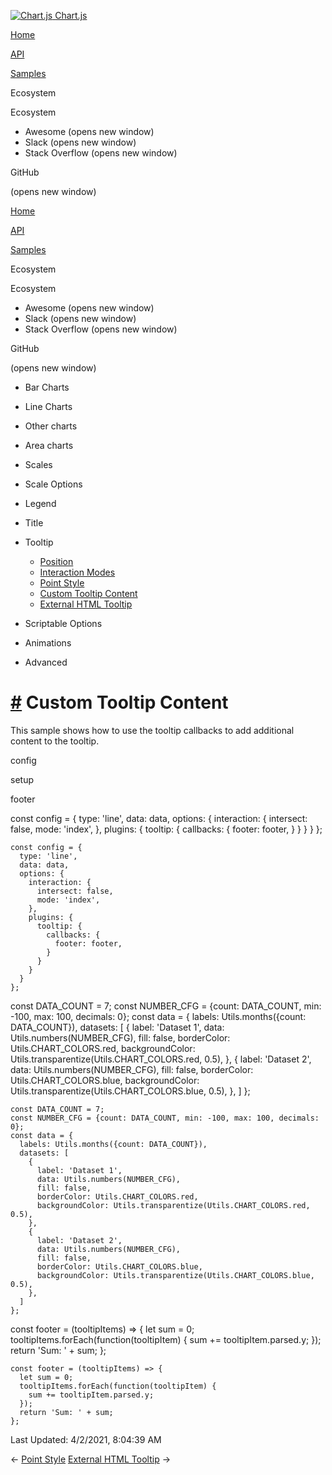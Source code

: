 <a href="/docs/3.0.0/" class="home-link router-link-active"><img src="/docs/3.0.0/favicon.ico" alt="Chart.js" class="logo" /> <span class="site-name can-hide">Chart.js</span></a>

<a href="/docs/3.0.0/" class="nav-link">Home</a>

<a href="/docs/3.0.0/api/" class="nav-link">API</a>

<a href="/docs/3.0.0/samples/" class="nav-link router-link-active">Samples</a>

<span class="title">Ecosystem</span> <span class="arrow down"></span>

<span class="title">Ecosystem</span> <span class="arrow right"></span>

-   Awesome
    <span class="sr-only">(opens new window)</span>
-   Slack
    <span class="sr-only">(opens new window)</span>
-   Stack Overflow
    <span class="sr-only">(opens new window)</span>

GitHub

<span class="sr-only">(opens new window)</span>

<a href="/docs/3.0.0/" class="nav-link">Home</a>

<a href="/docs/3.0.0/api/" class="nav-link">API</a>

<a href="/docs/3.0.0/samples/" class="nav-link router-link-active">Samples</a>

<span class="title">Ecosystem</span> <span class="arrow down"></span>

<span class="title">Ecosystem</span> <span class="arrow right"></span>

-   Awesome
    <span class="sr-only">(opens new window)</span>
-   Slack
    <span class="sr-only">(opens new window)</span>
-   Stack Overflow
    <span class="sr-only">(opens new window)</span>

GitHub

<span class="sr-only">(opens new window)</span>

-   Bar Charts <span class="arrow right"></span>

-   Line Charts <span class="arrow right"></span>

-   Other charts <span class="arrow right"></span>

-   Area charts <span class="arrow right"></span>

-   Scales <span class="arrow right"></span>

-   Scale Options <span class="arrow right"></span>

-   Legend <span class="arrow right"></span>

-   Title <span class="arrow right"></span>

-   Tooltip <span class="arrow down"></span>

    -   <a href="/docs/3.0.0/samples/tooltip/position.html" class="sidebar-link">Position</a>
    -   <a href="/docs/3.0.0/samples/tooltip/interactions.html" class="sidebar-link">Interaction Modes</a>
    -   <a href="/docs/3.0.0/samples/tooltip/point-style.html" class="sidebar-link">Point Style</a>
    -   <a href="/docs/3.0.0/samples/tooltip/content.html" class="active sidebar-link">Custom Tooltip Content</a>
    -   <a href="/docs/3.0.0/samples/tooltip/html.html" class="sidebar-link">External HTML Tooltip</a>

-   Scriptable Options <span class="arrow right"></span>

-   Animations <span class="arrow right"></span>

-   Advanced <span class="arrow right"></span>

<a href="#custom-tooltip-content" class="header-anchor">#</a> Custom Tooltip Content
====================================================================================

This sample shows how to use the tooltip callbacks to add additional content to the tooltip.

config

setup

footer

<a href="https://github.com/chartjs/Chart.js/blob/master/docs/samples/tooltip/content.md" class="code-editor-tool fab fa-github fa-lg" title="View on GitHub"></a>

const config = { type: 'line', data: data, options: { interaction: { intersect: false, mode: 'index', }, plugins: { tooltip: { callbacks: { footer: footer, } } } } };

    const config = {
      type: 'line',
      data: data,
      options: {
        interaction: {
          intersect: false,
          mode: 'index',
        },
        plugins: {
          tooltip: {
            callbacks: {
              footer: footer,
            }
          }
        }
      }
    };

const DATA\_COUNT = 7; const NUMBER\_CFG = {count: DATA\_COUNT, min: -100, max: 100, decimals: 0}; const data = { labels: Utils.months({count: DATA\_COUNT}), datasets: \[ { label: 'Dataset 1', data: Utils.numbers(NUMBER\_CFG), fill: false, borderColor: Utils.CHART\_COLORS.red, backgroundColor: Utils.transparentize(Utils.CHART\_COLORS.red, 0.5), }, { label: 'Dataset 2', data: Utils.numbers(NUMBER\_CFG), fill: false, borderColor: Utils.CHART\_COLORS.blue, backgroundColor: Utils.transparentize(Utils.CHART\_COLORS.blue, 0.5), }, \] };

    const DATA_COUNT = 7;
    const NUMBER_CFG = {count: DATA_COUNT, min: -100, max: 100, decimals: 0};
    const data = {
      labels: Utils.months({count: DATA_COUNT}),
      datasets: [
        {
          label: 'Dataset 1',
          data: Utils.numbers(NUMBER_CFG),
          fill: false,
          borderColor: Utils.CHART_COLORS.red,
          backgroundColor: Utils.transparentize(Utils.CHART_COLORS.red, 0.5),
        },
        {
          label: 'Dataset 2',
          data: Utils.numbers(NUMBER_CFG),
          fill: false,
          borderColor: Utils.CHART_COLORS.blue,
          backgroundColor: Utils.transparentize(Utils.CHART_COLORS.blue, 0.5),
        },
      ]
    };

const footer = (tooltipItems) =&gt; { let sum = 0; tooltipItems.forEach(function(tooltipItem) { sum += tooltipItem.parsed.y; }); return 'Sum: ' + sum; };

    const footer = (tooltipItems) => {
      let sum = 0;
      tooltipItems.forEach(function(tooltipItem) {
        sum += tooltipItem.parsed.y;
      });
      return 'Sum: ' + sum;
    };

<span class="prefix">Last Updated:</span> <span class="time">4/2/2021, 8:04:39 AM</span>

<span class="prev"> ← <a href="/docs/3.0.0/samples/tooltip/point-style.html" class="prev">Point Style</a> </span> <span class="next"> [External HTML Tooltip](/docs/3.0.0/samples/tooltip/html.html) → </span>
